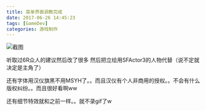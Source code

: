 ```yaml
---
title: 菜单界面调教完成
date: 2017-06-26 14:45:23
tags: [GameDev]
categories: 游戏制作
---
```

![截图](/Menu-ui-done/menu.png)

<!--more-->

听取过6R众人的建议然后改了很多 然后把立绘用SFActor3的人物代替（说不定就决定是主角了）


还有字体用汉仪旗黑不用MSYH了。。而且汉仪有个人非商用的授权。。不会有什么版权纠纷。。而且很好看啊ww


还有细节特效就和之前一样。。就不录gif了w